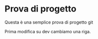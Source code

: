 # Prova di progetto

Questa è una semplice prova di progetto git

Prima modifica su dev cambiamo una riga.
